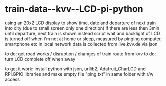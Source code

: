 train-data--kvv--LCD-pi-python
==============================

using an 20x2 LCD display to show time, date and departure of next train into city (due to small screen only one direction)
if there are less then 3min until departure, next train is shown instead
script wait and backlight of LCD is turned off when i'm not at home or sleep, measured by pinging computer, smartphone etc in local network
data is collected from live.kvv.de via json

to do: get road works / disruption / changes of train route from kvv
to do: turn LCD complete off when away



to get it work: install python with json, urllib2, Adafruit_CharLCD and RPi.GPIO libraries and make empty file "ping.txt" in same folder with r/w access
